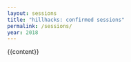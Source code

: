 ```yaml
---
layout: sessions
title: "hillhacks: confirmed sessions"
permalink: /sessions/
year: 2018
---
```

{{content}}
